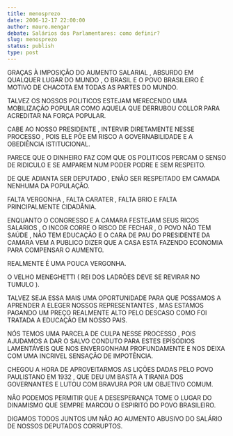 ```yaml
---
title: menosprezo
date: 2006-12-17 22:00:00
author: mauro.mengar
debate: Salários dos Parlamentares: como definir?
slug: menosprezo
status: publish 
type: post
---
```


GRAÇAS À IMPOSIÇÃO DO AUMENTO SALARIAL , ABSURDO EM QUALQUER LUGAR DO MUNDO , O BRASIL E O POVO BRASILEIRO É MOTIVO DE CHACOTA EM TODAS AS PARTES DO MUNDO.  

TALVEZ OS NOSSOS POLITICOS ESTEJAM MERECENDO UMA MOBILIZAÇÃO POPULAR COMO AQUELA QUE DERRUBOU COLLOR PARA ACREDITAR NA FORÇA POPULAR.  

CABE AO NOSSO PRESIDENTE , INTERVIR DIRETAMENTE NESSE PROCESSO , POIS ELE PÕE EM RISCO A GOVERNABILIDADE E A OBEDIÊNCIA ISTITUCIONAL.  

PARECE QUE O DINHEIRO FAZ COM QUE OS POLITICOS PERCAM O SENSO DE RIDICULO E SE AMPAREM NUM PODER PODRE E SEM RESPEITO.  

DE QUE ADIANTA SER DEPUTADO , ENÃO SER RESPEITADO EM CAMADA NENHUMA DA POPULAÇÃO.  

FALTA VERGONHA , FALTA CARATER , FALTA BRIO E FALTA PRINCIPALMENTE CIDADÂNIA.  

ENQUANTO O CONGRESSO E A CAMARA FESTEJAM SEUS RICOS SALARIOS , O INCOR CORRE O RISCO DE FECHAR , O POVO NÃO TEM SAÚDE , NÃO TEM EDUCAÇÃO E O CARA DE PAU DO PRESIDENTE DA CAMARA VEM A PUBLICO DIZER QUE A CASA ESTA FAZENDO ECONOMIA PARA COMPENSAR O AUMENTO.  

REALMENTE É UMA POUCA VERGONHA.  

O VELHO MENEGHETTI ( REI DOS LADRÕES DEVE SE REVIRAR NO TUMULO ).  

TALVEZ SEJA ESSA MAIS UMA OPORTUNIDADE PARA QUE POSSAMOS A APRENDER A ELEGER NOSSOS REPRESENTANTES , MAS ESTAMOS PAGANDO UM PREÇO REALMENTE ALTO PELO DESCASO COMO FOI TRATADA A EDUCAÇÃO EM NOSSO PAIS.  

NÓS TEMOS UMA PARCELA DE CULPA NESSE PROCESSO , POIS AJUDAMOS A DAR O SALVO CONDUTO PARA ESTES EPÍSODIOS LAMENTÁVEIS QUE NOS ENVERGONHAM PROFUNDAMENTE E NOS DEIXA COM UMA INCRIVEL SENSAÇÃO DE IMPOTÊNCIA.  

CHEGOU A HORA DE APROVEITARMOS AS LIÇÕES DADAS PELO POVO PAULISTANO EM 1932 , QUE DEU UM BASTA A TIRANIA DOS GOVERNANTES E LUTOU COM BRAVURA POR UM OBJETIVO COMUM.  

NÃO PODEMOS PERMITIR QUE A DESESPERANÇA TOME O LUGAR DO DINAMISMO QUE SEMPRE MARCOU O ESPIRITO DO POVO BRASILEIRO.  

DIGAMOS TODOS JUNTOS UM NÃO AO AUMENTO ABUSIVO DO SALÁRIO DE NOSSOS DEPUTADOS CORRUPTOS.
